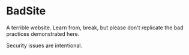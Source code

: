 # BadSite

A terrible website. Learn from, break, but please don't replicate the bad practices demonstrated here.

Security issues are intentional.
